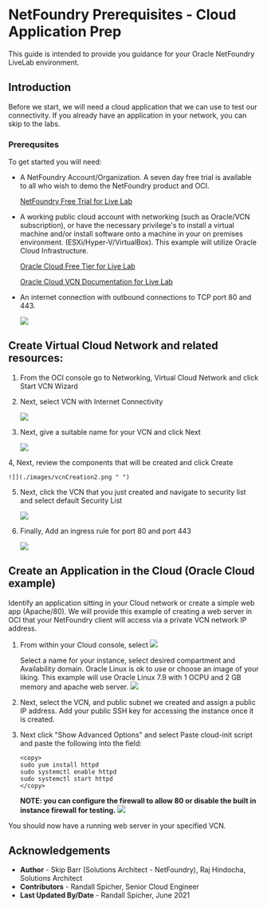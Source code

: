 
# NetFoundry Prerequisites - Cloud Application Prep

This guide is intended to provide you guidance for your Oracle NetFoundry LiveLab environment. 

## Introduction

Before we start, we will need a cloud application that we can use to test our connectivity.  If you already have an application in your network, you can skip to the labs.


### Prerequsites

To get started you will need:

- A NetFoundry Account/Organization. A seven day free trial is available to all who wish to demo the NetFoundry product and OCI.

	[NetFoundry Free Trial for Live Lab](https://nfconsole.io/signup)

- A working public cloud account with networking (such as Oracle/VCN subscription), or have the necessary privilege's to install a virtual machine and/or install software onto a machine in your on premises environment. (ESXi/Hyper-V/VirtualBox). This example will utilize Oracle Cloud Infrastructure.

	[Oracle Cloud Free Tier for Live Lab](https://www.oracle.com/cloud/free/)

	[Oracle Cloud VCN Documentation for Live Lab](https://docs.oracle.com/en-us/iaas/Content/GSG/Tasks/creatingnetwork.htm)

- An internet connection with outbound connections to TCP port 80 and 443.

	![](./images/securityListportsoutbound.png " ")
	
	
## Create Virtual Cloud Network and related resources:

1. From the OCI console go to Networking, Virtual Cloud Network and click Start VCN Wizard

2. Next, select VCN with Internet Connectivity

	![](./images/createVCNwithInternetConnectivity.png " ")

3. Next, give a suitable name for your VCN and click Next

	![](./images/vcnCreation1.png " ")

4, Next, review the components that will be created and click Create

	![](./images/vcnCreation2.png " ")

5. Next, click the VCN that you just created and navigate to security list and select default Security List

	![](./images/securitylist.png " ")

6. Finally, Add an ingress rule for port 80 and port 443

	![](./images/addIngressRule.png " ")

	

## Create an Application in the Cloud (Oracle Cloud example)

Identify an application sitting in your Cloud network or create a simple web app (Apache/80). We will provide this example of creating a web server in OCI that your NetFoundry client will access via a private VCN network IP address. 

1. From within your Cloud console, select 
	![](./images/createInstanceButton.png " ")
   
	Select a name for your instance, select desired compartment and Availability domain. Oracle Linux is ok to use or choose an image of your liking. This example will use Oracle Linux 7.9 with 1 OCPU and 2 GB memory and apache web server.
	![](./images/createComputeScreen.png " ")

2. Next, select the VCN, and public subnet we created and assign a public IP address. Add your public SSH key for accessing the instance once it is created.

3. Next click "Show Advanced Options" and select Paste cloud-init script and paste the following into the field:
	````
	<copy>
	sudo yum install httpd
	sudo systemctl enable httpd
	sudo systemctl start httpd
	</copy>
	````
	**NOTE: you can configure the firewall to allow 80 or disable the built in instance firewall for testing.**
	![](./images/createComputeCloudInit.png " ")

You should now have a running web server in your specified VCN.

## Acknowledgements

* **Author** - Skip Barr (Solutions Architect - NetFoundry), Raj Hindocha, Solutions Architect
* **Contributors** - Randall Spicher, Senior Cloud Engineer
* **Last Updated By/Date** - Randall Spicher, June 2021


